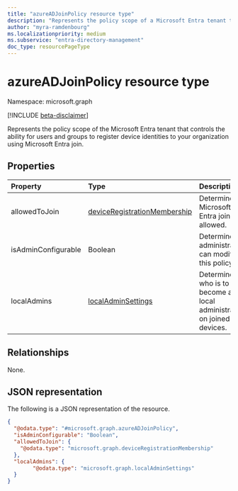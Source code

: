 ```yaml
---
title: "azureADJoinPolicy resource type"
description: "Represents the policy scope of a Microsoft Entra tenant that controls device registration using Microsoft Entra join."
author: "myra-ramdenbourg"
ms.localizationpriority: medium
ms.subservice: "entra-directory-management"
doc_type: resourcePageType
---
```

# azureADJoinPolicy resource type

Namespace: microsoft.graph

[!INCLUDE [beta-disclaimer](../../includes/beta-disclaimer.md)]

Represents the policy scope of the Microsoft Entra tenant that controls the ability for users and groups to register device identities to your organization using Microsoft Entra join.

## Properties

|Property|Type|Description|
|:---|:---|:---|
|allowedToJoin|[deviceRegistrationMembership](../resources/deviceregistrationmembership.md)|Determines if Microsoft Entra join is allowed.|
|isAdminConfigurable|Boolean|Determines if administrators can modify this policy.|
|localAdmins|[localAdminSettings](../resources/localAdminSettings.md)|Determines who is to become a local administrator on joined devices.|

## Relationships

None.

## JSON representation

The following is a JSON representation of the resource.
<!-- {
  "blockType": "resource",
  "@odata.type": "microsoft.graph.azureADJoinPolicy"
}
-->
``` json
{
  "@odata.type": "#microsoft.graph.azureADJoinPolicy",
  "isAdminConfigurable": "Boolean",
  "allowedToJoin": {
    "@odata.type": "microsoft.graph.deviceRegistrationMembership"
  },
  "localAdmins": {
        "@odata.type": "microsoft.graph.localAdminSettings"
  }
}
```
